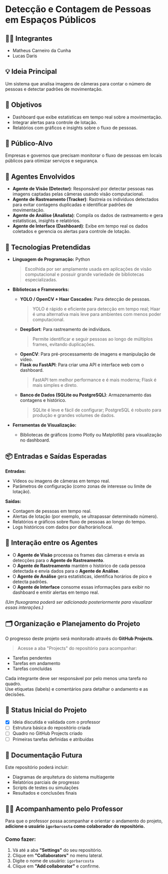 # Detecção e Contagem de Pessoas em Espaços Públicos

## 👨‍🎓 Integrantes
- Matheus Carneiro da Cunha  
- Lucas Daris

## 💡 Ideia Principal
Um sistema que analisa imagens de câmeras para contar o número de pessoas e detectar padrões de movimentação.

## 🎯 Objetivos
- Dashboard que exibe estatísticas em tempo real sobre a movimentação.  
- Integrar alertas para controle de lotação.  
- Relatórios com gráficos e insights sobre o fluxo de pessoas.

## 👥 Público-Alvo
Empresas e governos que precisam monitorar o fluxo de pessoas em locais públicos para otimizar serviços e segurança.

## 🤖 Agentes Envolvidos
- **Agente de Visão (Detector)**: Responsável por detectar pessoas nas imagens captadas pelas câmeras usando visão computacional.  
- **Agente de Rastreamento (Tracker)**: Rastreia os indivíduos detectados para evitar contagens duplicadas e identificar padrões de movimentação.  
- **Agente de Análise (Analista)**: Compila os dados de rastreamento e gera estatísticas, insights e relatórios.  
- **Agente de Interface (Dashboard)**: Exibe em tempo real os dados coletados e gerencia os alertas para controle de lotação.  

## 🧱 Tecnologias Pretendidas
- **Linguagem de Programação:** Python  
  > Escolhida por ser amplamente usada em aplicações de visão computacional e possuir grande variedade de bibliotecas especializadas.

- **Bibliotecas e Frameworks:**
  - **YOLO / OpenCV + Haar Cascades**: Para detecção de pessoas.  
    > YOLO é rápido e eficiente para detecção em tempo real; Haar é uma alternativa mais leve para ambientes com menos poder computacional.
  - **DeepSort**: Para rastreamento de indivíduos.  
    > Permite identificar e seguir pessoas ao longo de múltiplos frames, evitando duplicações.
  - **OpenCV**: Para pré-processamento de imagens e manipulação de vídeo.  
  - **Flask ou FastAPI**: Para criar uma API e interface web com o dashboard.  
    > FastAPI tem melhor performance e é mais moderna; Flask é mais simples e direto.
  - **Banco de Dados (SQLite ou PostgreSQL)**: Armazenamento das contagens e histórico.  
    > SQLite é leve e fácil de configurar; PostgreSQL é robusto para produção e grandes volumes de dados.

- **Ferramentas de Visualização:**  
  - Bibliotecas de gráficos (como Plotly ou Matplotlib) para visualização no dashboard.  

## 📦 Entradas e Saídas Esperadas
**Entradas:**
- Vídeos ou imagens de câmeras em tempo real.
- Parâmetros de configuração (como zonas de interesse ou limite de lotação).

**Saídas:**
- Contagem de pessoas em tempo real.
- Alertas de lotação (por exemplo, se ultrapassar determinado número).
- Relatórios e gráficos sobre fluxo de pessoas ao longo do tempo.
- Logs históricos com dados por dia/horário/local.

## 🔁 Interação entre os Agentes
- O **Agente de Visão** processa os frames das câmeras e envia as detecções para o **Agente de Rastreamento**.
- O **Agente de Rastreamento** mantém o histórico de cada pessoa detectada e envia dados para o **Agente de Análise**.
- O **Agente de Análise** gera estatísticas, identifica horários de pico e detecta padrões.
- O **Agente de Interface** consome essas informações para exibir no dashboard e emitir alertas em tempo real.

*(Um fluxograma poderá ser adicionado posteriormente para visualizar essas interações.)*

## 🗂️ Organização e Planejamento do Projeto
O progresso deste projeto será monitorado através do **GitHub Projects**.

> Acesse a aba "Projects" do repositório para acompanhar:
- Tarefas pendentes
- Tarefas em andamento
- Tarefas concluídas

Cada integrante deve ser responsável por pelo menos uma tarefa no quadro.  
Use etiquetas (labels) e comentários para detalhar o andamento e as decisões.

## 📌 Status Inicial do Projeto
- [x] Ideia discutida e validada com o professor  
- [ ] Estrutura básica do repositório criada  
- [ ] Quadro no GitHub Projects criado  
- [ ] Primeiras tarefas definidas e atribuídas  

## 📄 Documentação Futura
Este repositório poderá incluir:
- Diagramas de arquitetura do sistema multiagente  
- Relatórios parciais de progresso  
- Scripts de testes ou simulações  
- Resultados e conclusões finais  

## 👨‍🏫 Acompanhamento pelo Professor
Para que o professor possa acompanhar e orientar o andamento do projeto, **adicione o usuário `igorbarcosta` como colaborador do repositório.**

### Como fazer:
1. Vá até a aba **"Settings"** do seu repositório.  
2. Clique em **"Collaborators"** no menu lateral.  
3. Digite o nome de usuário: `igorbarcosta`  
4. Clique em **"Add collaborator"** e confirme.
